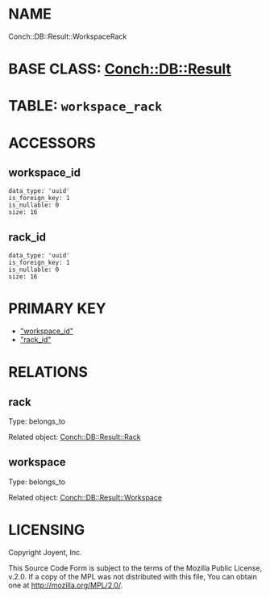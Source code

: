 # NAME

Conch::DB::Result::WorkspaceRack

# BASE CLASS: [Conch::DB::Result](https://metacpan.org/pod/Conch::DB::Result)

# TABLE: `workspace_rack`

# ACCESSORS

## workspace\_id

```
data_type: 'uuid'
is_foreign_key: 1
is_nullable: 0
size: 16
```

## rack\_id

```
data_type: 'uuid'
is_foreign_key: 1
is_nullable: 0
size: 16
```

# PRIMARY KEY

- ["workspace\_id"](#workspace_id)
- ["rack\_id"](#rack_id)

# RELATIONS

## rack

Type: belongs\_to

Related object: [Conch::DB::Result::Rack](https://metacpan.org/pod/Conch::DB::Result::Rack)

## workspace

Type: belongs\_to

Related object: [Conch::DB::Result::Workspace](https://metacpan.org/pod/Conch::DB::Result::Workspace)

# LICENSING

Copyright Joyent, Inc.

This Source Code Form is subject to the terms of the Mozilla Public License,
v.2.0. If a copy of the MPL was not distributed with this file, You can obtain
one at http://mozilla.org/MPL/2.0/.
